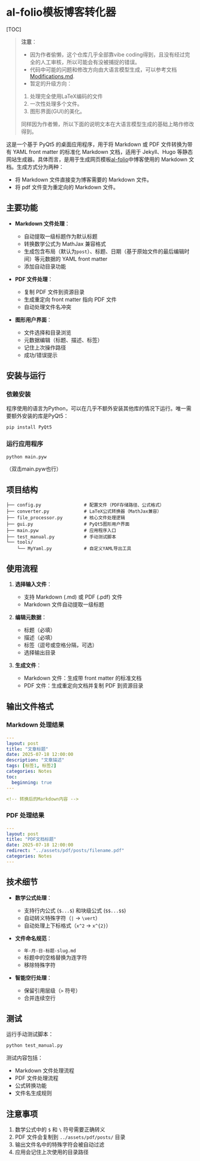 # al-folio模板博客转化器

[TOC]

> **注意**：
>
> - 因为作者偷懒，这个仓库几乎全部靠vibe coding得到，且没有经过完全的人工审核，所以可能会有没被捕捉的错误。
> - 代码中可能的问题和修改方向由大语言模型生成，可以参考文档[Modifications.md](Modifications.md).
> - 暂定的升级方向：
>
> 1. 处理完全使用LaTeX编码的文件
> 2. 一次性处理多个文件。
> 3. 图形界面(GUI)的美化。
>
> 同样因为作者懒，所以下面的说明文本在大语言模型生成的基础上略作修改得到。

这是一个基于 PyQt5 的桌面应用程序，用于将 Markdown 或 PDF 文件转换为带有 YAML front matter 的标准化 Markdown 文档，适用于 Jekyll、Hugo 等静态网站生成器。具体而言，是用于生成网页模板[al-folio](https://github.com/alshedivat/al-folio)中博客使用的 Markdown 文档。生成方式分为两种：

- 将 Markdown 文件直接变为博客需要的 Markdown 文件。
- 将 pdf 文件变为重定向的 Markdown 文件。

## 主要功能

- **Markdown 文件处理**：
  - 自动提取一级标题作为默认标题
  - 转换数学公式为 MathJax 兼容格式
  - 生成包含布局（默认为`post`）、标题、日期（基于原始文件的最后编辑时间）等元数据的 YAML front matter
  - 添加自动目录功能

- **PDF 文件处理**：
  - 复制 PDF 文件到资源目录
  - 生成重定向 front matter 指向 PDF 文件
  - 自动处理文件名冲突

- **图形用户界面**：
  - 文件选择和目录浏览
  - 元数据编辑（标题、描述、标签）
  - 记住上次操作路径
  - 成功/错误提示

## 安装与运行

### 依赖安装

程序使用的语言为Python，可以在几乎不额外安装其他库的情况下运行。唯一需要额外安装的库是PyQt5：

```bash
pip install PyQt5
```

### 运行应用程序

```bash
python main.pyw
```

（双击main.pyw也行）

## 项目结构

```text
├── config.py                # 配置文件（PDF存储路径、公式格式）
├── converter.py             # LaTeX公式转换器（MathJax兼容）
├── file_processor.py        # 核心文件处理逻辑
├── gui.py                   # PyQt5图形用户界面
├── main.pyw                 # 应用程序入口
├── test_manual.py           # 手动测试脚本
└── tools/
    └── MyYaml.py            # 自定义YAML导出工具
```

## 使用流程

1. **选择输入文件**：
   - 支持 Markdown (.md) 或 PDF (.pdf) 文件
   - Markdown 文件自动提取一级标题

2. **编辑元数据**：
   - 标题（必填）
   - 描述（必填）
   - 标签（逗号或空格分隔，可选）
   - 选择输出目录

3. **生成文件**：
   - Markdown 文件：生成带 front matter 的标准文档
   - PDF 文件：生成重定向文档并复制 PDF 到资源目录

## 输出文件格式

### Markdown 处理结果

```yaml
---
layout: post
title: "文章标题"
date: 2025-07-18 12:00:00
description: "文章描述"
tags: [标签1, 标签2]
categories: Notes
toc:
  beginning: true
---

<!-- 转换后的Markdown内容 -->
```

### PDF 处理结果

```yaml
---
layout: post
title: "PDF文档标题"
date: 2025-07-18 12:00:00
redirect: "../assets/pdf/posts/filename.pdf"
categories: Notes
---
```

## 技术细节

- **数学公式处理**：
  - 支持行内公式 (`$...$`) 和块级公式 (`$$...$$`)
  - 自动转义特殊字符（`|` → `\vert`）
  - 自动处理上下标格式（`x^2` → `x^{2}`）

- **文件命名规范**：
  - `年-月-日-标题-slug.md`
  - 标题中的空格替换为连字符
  - 移除特殊字符

- **智能空行处理**：
  - 保留引用层级（`>` 符号）
  - 合并连续空行

## 测试

运行手动测试脚本：

```bash
python test_manual.py
```

测试内容包括：

- Markdown 文件处理流程
- PDF 文件处理流程
- 公式转换功能
- 文件名生成规则

## 注意事项

1. 数学公式中的 `$` 和 `\` 符号需要正确转义
2. PDF 文件会复制到 `../assets/pdf/posts/` 目录
3. 输出文件名中的特殊字符会被自动过滤
4. 应用会记住上次使用的目录路径
